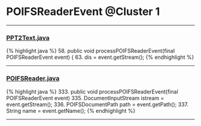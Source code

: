 # POIFSReaderEvent @Cluster 1

***

### [PPT2Text.java](https://searchcode.com/codesearch/view/126168426/)
{% highlight java %}
58. public void processPOIFSReaderEvent(final POIFSReaderEvent event) {
63.     dis = event.getStream();
{% endhighlight %}

***

### [POIFSReader.java](https://searchcode.com/codesearch/view/15642289/)
{% highlight java %}
333. public void processPOIFSReaderEvent(final POIFSReaderEvent event)
335.     DocumentInputStream istream = event.getStream();
336.     POIFSDocumentPath   path    = event.getPath();
337.     String              name    = event.getName();
{% endhighlight %}

***

